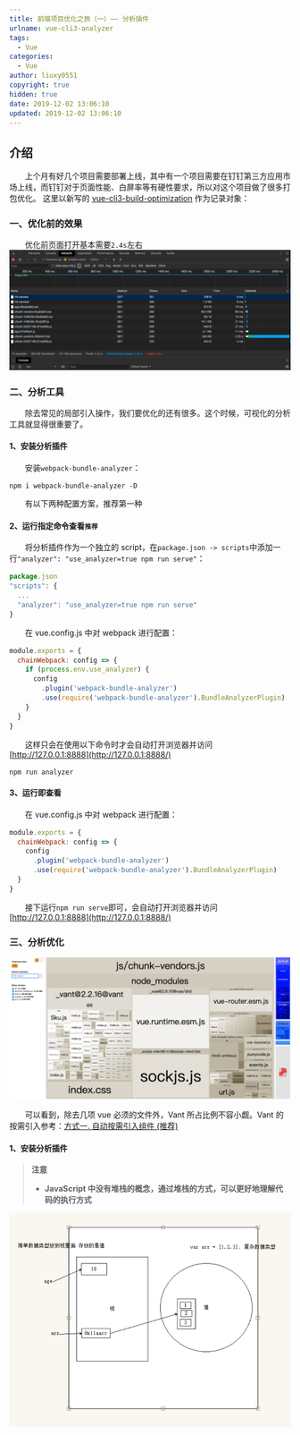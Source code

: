 ```yaml
---
title: 前端项目优化之旅（一）—— 分析插件
urlname: vue-cli3-analyzer
tags:
  - Vue
categories:
  - Vue
author: liuxy0551
copyright: true
hidden: true
date: 2019-12-02 13:06:10
updated: 2019-12-02 13:06:10
---
```


## 介绍

　　上个月有好几个项目需要部署上线，其中有一个项目需要在钉钉第三方应用市场上线，而钉钉对于页面性能、白屏率等有硬性要求，所以对这个项目做了很多打包优化。
这里以新写的 [vue-cli3-build-optimization](https://github.com/liuxy0551/vue-cli3-build-optimization) 作为记录对象：
<!--more-->


### 一、优化前的效果

　　优化前页面打开基本需要`2.4s`左右
![](/images/posts/vue-cli3-analyzer/1.png)


### 二、分析工具

　　除去常见的局部引入操作，我们要优化的还有很多。这个时候，可视化的分析工具就显得很重要了。

#### 1、安装分析插件

　　安装`webpack-bundle-analyzer`：

``` shell
npm i webpack-bundle-analyzer -D
```

　　有以下两种配置方案，推荐第一种

#### 2、运行指定命令查看`推荐`

　　将分析插件作为一个独立的 script，在`package.json -> scripts`中添加一行`"analyzer": "use_analyzer=true npm run serve"`：

``` javascript
package.json
"scripts": {
  ...
  "analyzer": "use_analyzer=true npm run serve"
}
```

　　在 vue.config.js 中对 webpack 进行配置：

``` javascript
module.exports = {
  chainWebpack: config => {
    if (process.env.use_analyzer) {
      config
        .plugin('webpack-bundle-analyzer')
        .use(require('webpack-bundle-analyzer').BundleAnalyzerPlugin)
    }
  }
}
```

　　这样只会在使用以下命令时才会自动打开浏览器并访问 [http://127.0.0.1:8888](http://127.0.0.1:8888/)

``` shell
npm run analyzer
```

#### 3、运行即查看

　　在 vue.config.js 中对 webpack 进行配置：

``` javascript
module.exports = {
  chainWebpack: config => {
    config
      .plugin('webpack-bundle-analyzer')
      .use(require('webpack-bundle-analyzer').BundleAnalyzerPlugin)
  }
}
```

　　接下运行`npm run serve`即可，会自动打开浏览器并访问 [http://127.0.0.1:8888](http://127.0.0.1:8888/)


### 三、分析优化

![](/images/posts/vue-cli3-analyzer/2.png)

　　可以看到，除去几项 vue 必须的文件外，Vant 所占比例不容小觑。Vant 的按需引入参考：[方式一. 自动按需引入组件 (推荐)](https://youzan.github.io/vant/#/zh-CN/quickstart#yin-ru-zu-jian)

#### 1、安装分析插件








>**注意**
>* **JavaScript 中没有堆栈的概念，通过堆栈的方式，可以更好地理解代码的执行方式**

![](/images/posts/js-typeof/1.png)

